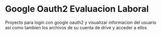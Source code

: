 # Google Oauth2 Evaluacion Laboral

Proyecto para login con google oauth2 y visualizar informacion del usuario asi como tambien los archivos de su cuenta de drive y acceder a ellos
